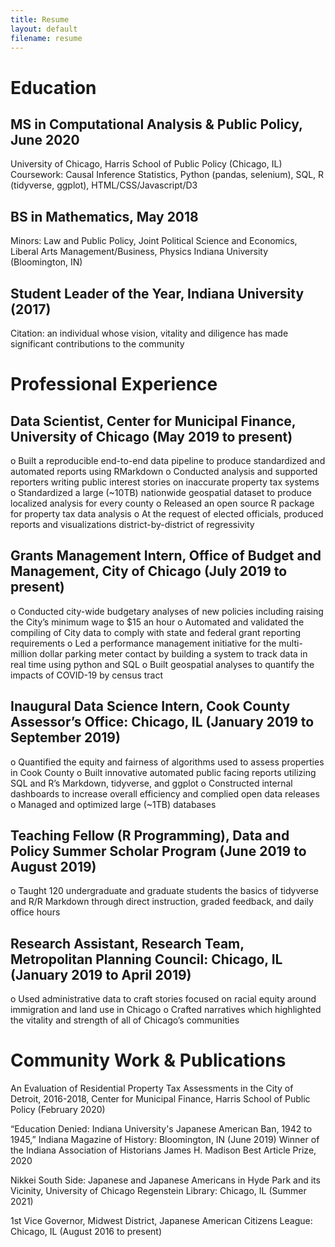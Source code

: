 ```yaml
---
title: Resume
layout: default
filename: resume
---
```



# Education
## MS in Computational Analysis & Public Policy, June 2020
University of Chicago, Harris School of Public Policy (Chicago, IL)
Coursework: Causal Inference Statistics, Python (pandas, selenium), SQL, R (tidyverse, ggplot), HTML/CSS/Javascript/D3

## BS in Mathematics, May 2018
Minors: Law and Public Policy, Joint Political Science and Economics, Liberal Arts Management/Business, Physics
Indiana University (Bloomington, IN)

## Student Leader of the Year, Indiana University (2017)
Citation: an individual whose vision, vitality and diligence has made significant contributions to the community

# Professional Experience
## Data Scientist, Center for Municipal Finance, University of Chicago (May 2019 to present)
o	Built a reproducible end-to-end data pipeline to produce standardized and automated reports using RMarkdown
o	Conducted analysis and supported reporters writing public interest stories on inaccurate property tax systems
o	Standardized a large (~10TB) nationwide geospatial dataset to produce localized analysis for every county
o	Released an open source R package for property tax data analysis
o	At the request of elected officials, produced reports and visualizations district-by-district of regressivity

## Grants Management Intern, Office of Budget and Management, City of Chicago (July 2019 to present)
o	Conducted city-wide budgetary analyses of new policies including raising the City’s minimum wage to $15 an hour
o	Automated and validated the compiling of City data to comply with state and federal grant reporting requirements
o	Led a performance management initiative for the multi-million dollar parking meter contact by building a system to track data in real time using python and SQL
o	Built geospatial analyses to quantify the impacts of COVID-19 by census tract

## Inaugural Data Science Intern, Cook County Assessor’s Office: Chicago, IL (January 2019 to September 2019)
o	Quantified the equity and fairness of algorithms used to assess properties in Cook County
o	Built innovative automated public facing reports utilizing SQL and R’s Markdown, tidyverse, and ggplot
o	Constructed internal dashboards to increase overall efficiency and complied open data releases
o	Managed and optimized large (~1TB) databases

## Teaching Fellow (R Programming), Data and Policy Summer Scholar Program (June 2019 to August 2019)
o	Taught 120 undergraduate and graduate students the basics of tidyverse and R/R Markdown through direct instruction, graded feedback, and daily office hours

## Research Assistant, Research Team, Metropolitan Planning Council: Chicago, IL (January 2019 to April 2019)
o	Used administrative data to craft stories focused on racial equity around immigration and land use in Chicago
o	Crafted narratives which highlighted the vitality and strength of all of Chicago’s communities

# Community Work & Publications
An Evaluation of Residential Property Tax Assessments in the City of Detroit, 2016-2018, Center for Municipal Finance, Harris School of Public Policy (February 2020)

“Education Denied: Indiana University's Japanese American Ban, 1942 to 1945,” Indiana Magazine of History: Bloomington, IN (June 2019)
Winner of the Indiana Association of Historians James H. Madison Best Article Prize, 2020

Nikkei South Side: Japanese and Japanese Americans in Hyde Park and its Vicinity, University of Chicago Regenstein Library: Chicago, IL (Summer 2021)

1st Vice Governor, Midwest District, Japanese American Citizens League: Chicago, IL (August 2016 to present)

